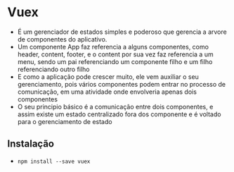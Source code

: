# Vuex

- É um gerenciador de estados simples e poderoso que gerencia a arvore de componentes do aplicativo.
- Um componente App faz referencia a alguns componentes, como header, content, footer, e o content por sua vez faz referencia a um menu, sendo um pai referenciando um componente filho e um filho referenciando outro filho
- E como a aplicação pode crescer muito, ele vem auxiliar o seu gerenciamento, pois vários componentes podem entrar no processo de comunicação, em uma atividade onde envolveria apenas dois componentes
- O seu principio básico é a comunicação entre dois componentes, e assim existe um estado centralizado fora dos componente e é voltado para o gerenciamento de estado

## Instalação
- `npm install --save vuex`
 